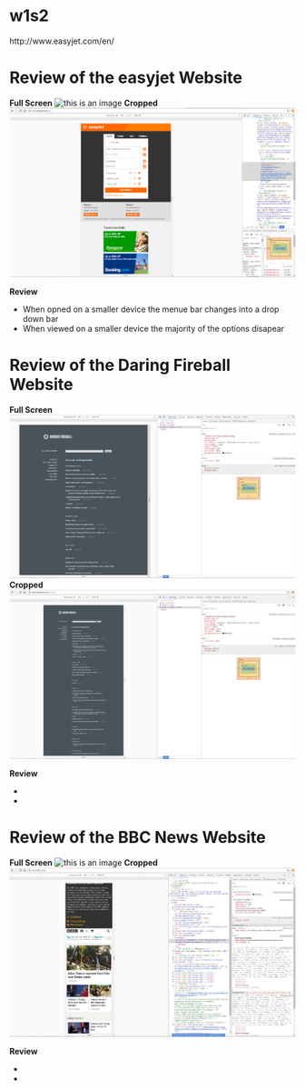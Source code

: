 # w1s2
<html>
 http://www.easyjet.com/en/
</html>

<h1>Review of the easyjet Website</h1>

**Full Screen**
![this is an image](easyjet1.png)
**Cropped**
![this is an image](easyjet.jpg)

**Review**

- When opned on a smaller device the menue bar changes into a drop down bar
- When viewed on a smaller device the majority of the options disapear

<h1>Review of the Daring Fireball Website</h1>
  
**Full Screen**
![this is an image](daringfireball1.png)
**Cropped**
![this is an image](daringfireball2.png)

**Review**

-
-

<h1>Review of the BBC News Website</h1>

**Full Screen**
![this is an image](bbc.jpg)
**Cropped**
![this is an image](bbc2.jpg)

 **Review**
 
 -
 -
 
